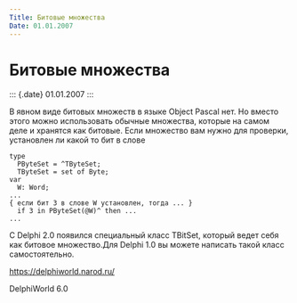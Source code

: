 ```yaml
---
Title: Битовые множества
Date: 01.01.2007
---
```



Битовые множества
=================

::: {.date}
01.01.2007
:::

В явном виде битовых множеств в языке Object Pascal нет. Но вместо этого
можно использовать обычные множества, которые на самом деле и хранятся
как битовые. Если множество вам нужно для проверки, установлен ли какой
то бит в слове

    type  
      PByteSet = ^TByteSet;  
      TByteSet = set of Byte;  
    var  
      W: Word;  
    ...  
    { если бит 3 в слове W установлен, тогда ... }  
      if 3 in PByteSet(@W)^ then ...  
    ... 

С Delphi 2.0 появился специальный класс TBitSet, который ведет себя как
битовое множество.Для Delphi 1.0 вы можете написать такой класс
самостоятельно.

<https://delphiworld.narod.ru/>

DelphiWorld 6.0
